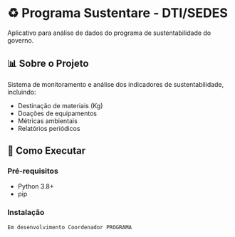 # ♻️ Programa Sustentare - DTI/SEDES

Aplicativo para análise de dados do programa de sustentabilidade do governo.

## 📊 Sobre o Projeto

Sistema de monitoramento e análise dos indicadores de sustentabilidade, incluindo:
- Destinação de materiais (Kg)
- Doações de equipamentos
- Métricas ambientais
- Relatórios periódicos

## 🚀 Como Executar

### Pré-requisitos
- Python 3.8+
- pip

### Instalação
```bash
Em desenvolvimento Coordenador PROGRAMA
